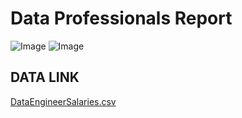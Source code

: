 # Data Professionals Report

![Image](https://github.com/user-attachments/assets/2f19eb46-fdfc-4a52-b6ea-5bb663016e76)
![Image](https://github.com/user-attachments/assets/f9e0df5b-795e-40ab-ab30-738a47c70c34)
## DATA LINK
[DataEngineerSalaries.csv](https://github.com/user-attachments/files/18113291/DataEngineerSalaries.csv)
